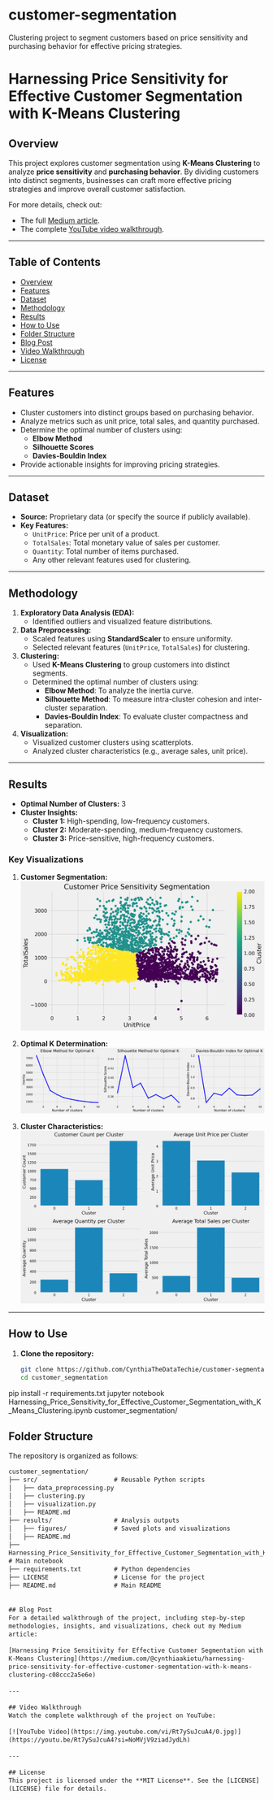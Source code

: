 # customer-segmentation
Clustering project to segment customers based on price sensitivity and purchasing behavior for effective pricing strategies.
# Harnessing Price Sensitivity for Effective Customer Segmentation with K-Means Clustering

## Overview
This project explores customer segmentation using **K-Means Clustering** to analyze **price sensitivity** and **purchasing behavior**. By dividing customers into distinct segments, businesses can craft more effective pricing strategies and improve overall customer satisfaction.

For more details, check out:
- The full [Medium article](https://medium.com/@cynthiaakiotu/harnessing-price-sensitivity-for-effective-customer-segmentation-with-k-means-clustering-c08ccc2a5e6e).
- The complete [YouTube video walkthrough](https://youtu.be/Rt7ySuJcuA4?si=NoMVjV9ziadJydLh).


---

## Table of Contents
- [Overview](#overview)
- [Features](#features)
- [Dataset](#dataset)
- [Methodology](#methodology)
- [Results](#results)
- [How to Use](#how-to-use)
- [Folder Structure](#folder-structure)
- [Blog Post](#blog-post)
- [Video Walkthrough](#video-walkthrough)
- [License](#license)

---

## Features
- Cluster customers into distinct groups based on purchasing behavior.
- Analyze metrics such as unit price, total sales, and quantity purchased.
- Determine the optimal number of clusters using:
  - **Elbow Method**
  - **Silhouette Scores**
  - **Davies-Bouldin Index**
- Provide actionable insights for improving pricing strategies.

---

## Dataset
- **Source:** Proprietary data (or specify the source if publicly available).
- **Key Features:**
  - `UnitPrice`: Price per unit of a product.
  - `TotalSales`: Total monetary value of sales per customer.
  - `Quantity`: Total number of items purchased.
  - Any other relevant features used for clustering.

---

## Methodology
1. **Exploratory Data Analysis (EDA):**
   - Identified outliers and visualized feature distributions.
2. **Data Preprocessing:**
   - Scaled features using **StandardScaler** to ensure uniformity.
   - Selected relevant features (`UnitPrice`, `TotalSales`) for clustering.
3. **Clustering:**
   - Used **K-Means Clustering** to group customers into distinct segments.
   - Determined the optimal number of clusters using:
     - **Elbow Method**: To analyze the inertia curve.
     - **Silhouette Method**: To measure intra-cluster cohesion and inter-cluster separation.
     - **Davies-Bouldin Index**: To evaluate cluster compactness and separation.
4. **Visualization:**
   - Visualized customer clusters using scatterplots.
   - Analyzed cluster characteristics (e.g., average sales, unit price).

---

## Results
- **Optimal Number of Clusters:** 3
- **Cluster Insights:**
  - **Cluster 1:** High-spending, low-frequency customers.
  - **Cluster 2:** Moderate-spending, medium-frequency customers.
  - **Cluster 3:** Price-sensitive, high-frequency customers.

### Key Visualizations
1. **Customer Segmentation:**
   ![Customer Segmentation](results/figures/customer_segmentation.png)

2. **Optimal K Determination:**
   ![Optimal K Methods](results/figures/optimal_k_methods.png)

3. **Cluster Characteristics:**
   ![Cluster Analysis Summary](results/figures/cluster_analysis_summary.png)

---

## How to Use
1. **Clone the repository:**
   ```bash
   git clone https://github.com/CynthiaTheDataTechie/customer-segmentation.git
   cd customer_segmentation
pip install -r requirements.txt
jupyter notebook Harnessing_Price_Sensitivity_for_Effective_Customer_Segmentation_with_K_Means_Clustering.ipynb
customer_segmentation/
## Folder Structure

The repository is organized as follows:

```plaintext
customer_segmentation/
├── src/                     # Reusable Python scripts
│   ├── data_preprocessing.py
│   ├── clustering.py
│   ├── visualization.py
│   ├── README.md
├── results/                 # Analysis outputs
│   ├── figures/             # Saved plots and visualizations
│   ├── README.md
├── Harnessing_Price_Sensitivity_for_Effective_Customer_Segmentation_with_K_Means_Clustering.ipynb  # Main notebook
├── requirements.txt         # Python dependencies
├── LICENSE                  # License for the project
├── README.md                # Main README


## Blog Post
For a detailed walkthrough of the project, including step-by-step methodologies, insights, and visualizations, check out my Medium article:

[Harnessing Price Sensitivity for Effective Customer Segmentation with K-Means Clustering](https://medium.com/@cynthiaakiotu/harnessing-price-sensitivity-for-effective-customer-segmentation-with-k-means-clustering-c08ccc2a5e6e)

---

## Video Walkthrough
Watch the complete walkthrough of the project on YouTube:

[![YouTube Video](https://img.youtube.com/vi/Rt7ySuJcuA4/0.jpg)](https://youtu.be/Rt7ySuJcuA4?si=NoMVjV9ziadJydLh)

---

## License
This project is licensed under the **MIT License**. See the [LICENSE](LICENSE) file for details.

